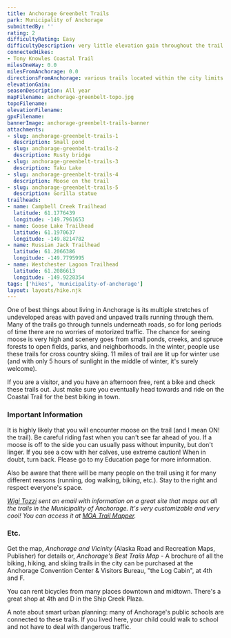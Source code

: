```yaml
---
title: Anchorage Greenbelt Trails
park: Municipality of Anchorage
submittedBy: ''
rating: 2
difficultyRating: Easy
difficultyDescription: very little elevation gain throughout the trail system
connectedHikes:
- Tony Knowles Coastal Trail
milesOneWay: 0.0
milesFromAnchorage: 0.0
directionsFromAnchorage: various trails located within the city limits
elevationGain: 
seasonDescription: All year
mapFilename: anchorage-greenbelt-topo.jpg
topoFilename: 
elevationFilename: 
gpxFilename: 
bannerImage: anchorage-greenbelt-trails-banner
attachments:
- slug: anchorage-greenbelt-trails-1
  description: Small pond
- slug: anchorage-greenbelt-trails-2
  description: Rusty bridge
- slug: anchorage-greenbelt-trails-3
  description: Taku Lake
- slug: anchorage-greenbelt-trails-4
  description: Moose on the trail
- slug: anchorage-greenbelt-trails-5
  description: Gorilla statue
trailheads:
- name: Campbell Creek Trailhead
  latitude: 61.1776439
  longitude: -149.7961653
- name: Goose Lake Trailhead
  latitude: 61.1970637
  longitude: -149.8214782
- name: Russian Jack Trailhead
  latitude: 61.2066386
  longitude: -149.7795995
- name: Westchester Lagoon Trailhead
  latitude: 61.2086613
  longitude: -149.9228354
tags: ['hikes', 'municipality-of-anchorage']
layout: layouts/hike.njk
---
```

One of best things about living in Anchorage is its multiple stretches of undeveloped areas with paved and unpaved trails running through them. Many of the trails go through tunnels underneath roads, so for long periods of time there are no worries of motorized traffic. The chance for seeing moose is very high and scenery goes from small ponds, creeks, and spruce forests to open fields, parks, and neighborhoods. In the winter, people use these trails for cross country skiing. 11 miles of trail are lit up for winter use (and with only 5 hours of sunlight in the middle of winter, it's surely welcome).

If you are a visitor, and you have an afternoon free, rent a bike and check these trails out. Just make sure you eventually head towards and ride on the Coastal Trail for the best biking in town.

### Important Information

It is highly likely that you will encounter moose on the trail (and I mean ON! the trail). Be careful riding fast when you can't see far ahead of you. If a moose is off to the side you can usually pass without impunity, but don't linger. If you see a cow with her calves, use extreme caution! When in doubt, turn back. Please go to my Education page for more information.

Also be aware that there will be many people on the trail using it for many different reasons (running, dog walking, biking, etc.). Stay to the right and respect everyone's space. 

*[Wigi Tozzi](http://alaskavacationstore.com/main.html) sent an email with information on a great site that maps out all the trails in the Municipality of Anchorage. It's very customizable and very cool! You can access it at [MOA Trail Mapper](http://munimaps.muni.org/moagis/index.htm).*

### Etc.

Get the map, *Anchorage and Vicinity* (Alaska Road and Recreation Maps, Publisher) for details or, *Anchorage's Best Trails Map* - A brochure of all the biking, hiking, and skiing trails in the city can be purchased at the Anchorage Convention Center & Visitors Bureau, "the Log Cabin", at 4th and F.

You can rent bicycles from many places downtown and midtown. There's a great shop at 4th and D in the Ship Creek Plaza.

A note about smart urban planning: many of Anchorage's public schools are connected to these trails. If you lived here, your child could walk to school and not have to deal with dangerous traffic.
